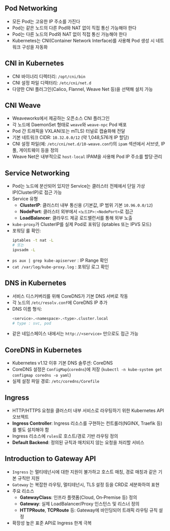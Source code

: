 ## Pod Networking

- 모든 Pod는 고유한 IP 주소를 가진다
- Pod는 같은 노드의 다른 Pod와 NAT 없이 직접 통신 가능해야 한다
- Pod는 다른 노드의 Pod와 NAT 없이 직접 통신 가능해야 한다
- Kubernetes는 CNI(Container Network Interface)를 사용해 Pod 생성 시 네트워크 구성을 자동화

## CNI in Kubernetes

- CNI 바이너리 디렉터리: `/opt/cni/bin`
- CNI 설정 파일 디렉터리: `/etc/cni/net.d`
- 다양한 CNI 플러그인(Calico, Flannel, Weave Net 등)을 선택해 설치 가능

## CNI Weave

- Weaveworks에서 제공하는 오픈소스 CNI 플러그인
- 각 노드에 DaemonSet 형태로 `weave`와 `weave-npc` Pod 배포
- Pod 간 트래픽을 VXLAN(또는 mTLS) 터널로 캡슐화해 전달
- 기본 네트워크 CIDR: `10.32.0.0/12` (약 1,048,576개 IP 할당)
- CNI 설정 파일(예: `/etc/cni/net.d/10-weave.conf`)의 `ipam` 섹션에서 서브넷, IP 풀, 게이트웨이 등을 정의
- Weave Net은 내부적으로 `host-local` IPAM을 사용해 Pod IP 주소를 할당·관리

## Service Networking

- Pod는 노드에 분산되어 있지만 Service는 클러스터 전체에서 단일 가상 IP(ClusterIP)로 접근 가능
- Service 유형
  - **ClusterIP**: 클러스터 내부 통신용 (기본값, IP 범위 기본 `10.96.0.0/12`)
  - **NodePort**: 클러스터 외부에서 `<노드IP>:<NodePort>`로 접근
  - **LoadBalancer**: 클라우드 제공 로드밸런서를 통해 외부 노출
- `kube-proxy`가 ClusterIP를 실제 Pod로 포워딩 (iptables 또는 IPVS 모드)
- 포워딩 룰 확인:
  ```bash
  iptables -t nat -L
  # 또는
  ipvsadm -L
  ```
- `ps aux | grep kube-apiserver` : IP Range 확인
- `cat /var/log/kube-proxy.log` : 포워딩 로그 확인

## DNS in Kubernetes

- 서비스 디스커버리를 위해 CoreDNS가 기본 DNS 서버로 작동
- 각 노드의 `/etc/resolv.conf`에 CoreDNS IP 추가
- DNS 이름 형식:
  ```bash
  <service>.<namespace>.<type>.cluster.local
  # type : svc, pod
  ```
- 같은 네임스페이스 내에서는 `http://<service>` 만으로도 접근 가능

## CoreDNS in Kubernetes

- Kubernetes v1.12 이후 기본 DNS 솔루션: CoreDNS
- CoreDNS 설정은 `ConfigMap`(`coredns`)에 저장 (`kubectl -n kube-system get configmap coredns -o yaml`)
- 실제 설정 파일 경로: `/etc/coredns/Corefile`

## Ingress

- HTTP/HTTPS 요청을 클러스터 내부 서비스로 라우팅하기 위한 Kubernetes API 오브젝트
- **Ingress Controller**: Ingress 리소스를 구현하는 컨트롤러(NGINX, Traefik 등)를 별도 설치해야 함
- Ingress 리소스에 `rules`로 호스트/경로 기반 라우팅 정의
- **Default Backend**: 정의된 규칙과 매치되지 않는 요청을 처리할 서비스

## Introduction to Gateway API

- `Ingress` 는 멀티테넌시에 대한 지원이 불가하고 호스트 매칭, 경로 매칭과 같은 기본 규칙만 지원
- `Gateway` 는 복잡한 라우팅, 멀티테넌시, TLS 설정 등을 CRD로 세분화하여 표현
- 주요 리소스
  - **GatewayClass**: 인프라 플랫폼(Cloud, On‑Premise 등) 정의
  - **Gateway**: 실제 LoadBalancer/Proxy 인스턴스 및 리스너 정의
  - **HTTPRoute**, **TCPRoute** 등: Gateway에 바인딩되어 트래픽 라우팅 규칙 설정
- 확장성 높은 표준 API로 Ingress 한계 극복
